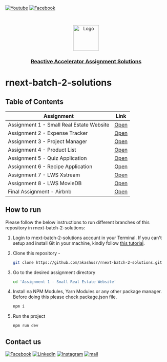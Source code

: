 [![Youtube][youtube-shield]][youtube-url]
[![Facebook][facebook-shield]][facebook-group-url]

<!-- PROJECT LOGO -->
<br />
 <p align="center">
    <img src="https://avatars.githubusercontent.com/u/73503432?v=4" alt="Logo" width="80" height="80" />
    <h3 align="center "><a href="https://learnwithsumit.com/rnext" target="_blank" >Reactive Accelerator Assignment Solutions</a></h3>
</p>

# rnext-batch-2-solutions

<!-- TABLE OF CONTENTS -->

## Table of Contents

| Assignment                               | Link                                                                                                                                                                                                                           |
| ---------------------------------------- | ------------------------------------------------------------------------------------------------------------------------------------------------------------------------------------------------------------------------------ |
| Assignment 1 - Small Real Estate Website | [Open](https://github.com/akashusr/rnext-batch-2-solutions/tree/main/batch-2-assignment-1-%20Small%20Real%20Estate%20Website)                                                                                                  |
| Assignment 2 - Expense Tracker           | [Open](https://github.com/akashusr/rnext-batch-2-solutions/tree/main/batch-2-assignment-2%20-%20Expense%20Tracker)                                                                                                             |
| Assignment 3 - Project Manager           | [Open](https://github.com/akashusr/rnext-batch-2-solutions/tree/main/batch-2-assignment-3%20-%20Project%20Manager)                                                                                                             |
| Assignment 4 - Product List              | [Open](https://github.com/akashusr/rnext-batch-2-solutions/tree/main/batch-2-assignment-4%20-%20Product%20List)                                                                                                                |
| Assignment 5 - Quiz Application          | [Open](https://github.com/akashusr/rnext-batch-2-solutions/tree/main/batch-2-assignment-5%20-%20Quiz%20Applicationhttps://github.com/akashusr/rnext-batch-2-solutions/tree/main/batch-2-assignment-5%20-%20Quiz%20Application) |
| Assignment 6 - Recipe Application        | [Open](https://github.com/akashusr/rnext-batch-2-solutions/tree/main/batch-2-assignment-6%20-%20Recipe%20Application)                                                                                                          |
| Assignment 7 - LWS Xstream               | [Open](https://github.com/akashusr/rnext-batch-2-solutions/tree/main/batch-2-assignment-7%20-%20LWS%20Xstream)                                                                                                                 |
| Assignment 8 - LWS MovieDB               | [Open](https://github.com/akashusr/rnext-batch-2-solutions/tree/main/batch-2-assignment-8%20-%20LWS%20MovieDB)                                                                                                                 |
| Final Assignment - Airbnb                | [Open](https://github.com/akashusr/rnext-batch-2-solutions/tree/main/batch-2-final-assignment%20-%20Airbnb)                                                                                                                    |

<!-- HOW TO RUN -->

## How to run

Please follow the below instructions to run different branches of this repository in rnext-batch-2-solutions:

1. Login to rnext-batch-2-solutions account in your Terminal. If you can't setup and install Git in your machine, kindly follow [this tutorial](https://learnwithsumit.com/rnext/courses/rnext/git-github-refresher).

2. Clone this repository -
    ```sh
    git clone https://github.com/akashusr/rnext-batch-2-solutions.git
    ```
3. Go to the desired assignment directory
    ```sh
    cd 'Assignment 1 - Small Real Estate Website'
    ```
4. Install na NPM Modules, Yarn Modules or any other package manager. Before doing this please check package.json file.
    ```sh
    npm i
    ```
5. Run the project
    ```sh
    npm run dev
    ```

<!-- CONTACT  -->

## Contact us

[![Facebook][facebook-shield]][facebook-url]
[![LinkedIn][linkedin-shield]][linkedin-url]
[![Instagram][instagram-shield]][instagram-url]
[![mail][mail-shield]][mail-url]

<!-- MARKDOWN LINKS & IMAGES -->

[youtube-shield]: https://img.shields.io/badge/-Youtube-black.svg?style=flat-square&logo=youtube&color=555&logoColor=white
[youtube-url]: https://youtube.com/LearnwithSumit
[facebook-shield]: https://img.shields.io/badge/-Facebook-black.svg?style=flat-square&logo=facebook&color=555&logoColor=white
[facebook-url]: https://facebook.com/letslearnwithsumit
[facebook-group-url]: https://facebook.com/groups/learnwithsumit
[instagram-shield]: https://img.shields.io/badge/-Instagram-black.svg?style=flat-square&logo=instagram&color=555&logoColor=white
[instagram-url]: https://instagram.com/learnwithsumit
[linkedin-shield]: https://img.shields.io/badge/-LinkedIn-black.svg?style=flat-square&logo=linkedin&colorB=555
[linkedin-url]: https://linkedin.com/company/learnwithsumit
[thumbnail-shield]: https://i.ibb.co/d6hxnvd/Screenshot-50.png
[mail-shield]: https://img.shields.io/badge/%F0%9F%93%A7%20Email-support%40learnwithsumit.com-lightgray
[mail-url]: mailto:support@learnwithsumit.com
[htmlicon-shield]: https://img.icons8.com/external-flaticons-flat-flat-icons/28/undefined/external-html-computer-programming-flaticons-flat-flat-icons.png
